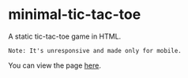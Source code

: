 # minimal-tic-tac-toe
A static tic-tac-toe game in HTML.

`Note: It's unresponsive and made only for mobile.`

You can view the page [here](https://vonnogadas.github.io/minimal-tic-tac-toe/).
